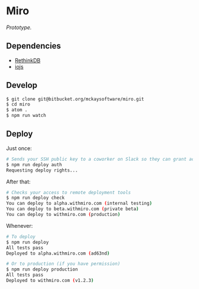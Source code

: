 # Miro

_Prototype._

## Dependencies

- [RethinkDB](http://rethinkdb.com)
- [iojs](http://iojs.org/)

## Develop

```bash
$ git clone git@bitbucket.org/mckaysoftware/miro.git
$ cd miro
$ atom .
$ npm run watch
```

## Deploy

Just once:

```bash
# Sends your SSH public key to a coworker on Slack so they can grant access
$ npm run deploy auth
Requesting deploy rights...
```

After that:

```bash
# Checks your access to remote deployment tools
$ npm run deploy check
You can deploy to alpha.withmiro.com (internal testing)
You can deploy to beta.withmiro.com (private beta)
You can deploy to withmiro.com (production)
```

Whenever:

```bash
# To deploy
$ npm run deploy
All tests pass
Deployed to alpha.withmiro.com (ad63nd)

# Or to production (if you have permission)
$ npm run deploy production
All tests pass
Deployed to withmiro.com (v1.2.3)
```
